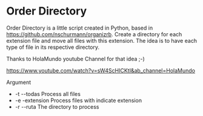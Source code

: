 # Order Directory

Order Directory is a little script created in Python, based in https://github.com/nschurmann/organizrb. Create a directory for each extension file and move all files with this extension. The idea is to have each type of file in its respective directory.

Thanks to HolaMundo youtube Channel for that idea ;-)

https://www.youtube.com/watch?v=sW4ScHICKtI&ab_channel=HolaMundo


Argument
<ul>
<li>-t --todas Process all files </li>
<li>-e -extension Process files with indicate extension</li>
<li>-r --ruta The directory to process</li>
</ul>
